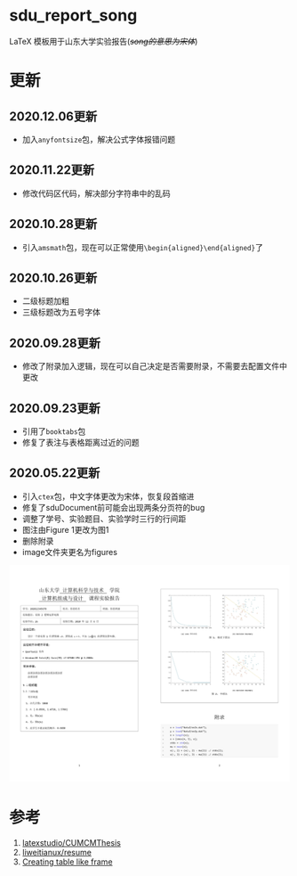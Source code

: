 # sdu_report_song

LaTeX 模板用于山东大学实验报告(*~~song的意思为宋体~~*)

# 更新

## 2020.12.06更新

+ 加入`anyfontsize`包，解决公式字体报错问题

## 2020.11.22更新

+ 修改代码区代码，解决部分字符串中的乱码

## 2020.10.28更新
+ 引入`amsmath`包，现在可以正常使用`\begin{aligned}\end{aligned}`了

## 2020.10.26更新
+ 二级标题加粗
+ 三级标题改为五号字体

## 2020.09.28更新

+ 修改了附录加入逻辑，现在可以自己决定是否需要附录，不需要去配置文件中更改

## 2020.09.23更新

+ 引用了`booktabs`包
+ 修复了表注与表格距离过近的问题

## 2020.05.22更新

+ 引入`ctex`包，中文字体更改为宋体，恢复段首缩进
+ 修复了sduDocument前可能会出现两条分页符的bug
+ 调整了学号、实验题目、实验学时三行的行间距
+ 图注由Figure 1更改为图1
+ 删除附录
+ image文件夹更名为figures

![demo](figures/demo.jpg)

# 参考

1. [latexstudio/CUMCMThesis](https://github.com/latexstudio/CUMCMThesis)
2. [liweitianux/resume](https://github.com/liweitianux/resume)
3. [Creating table like frame](https://tex.stackexchange.com/questions/440009/creating-table-like-frame)

